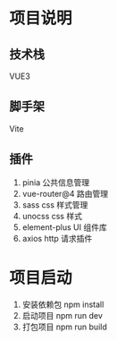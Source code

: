 # 项目说明

## 技术栈

VUE3

## 脚手架

Vite

## 插件

1. pinia 公共信息管理
2. vue-router@4 路由管理
3. sass css 样式管理
4. unocss css 样式
5. element-plus UI 组件库
6. axios http 请求插件

# 项目启动

1. 安装依赖包
   npm install
2. 启动项目
   npm run dev
3. 打包项目
   npm run build
